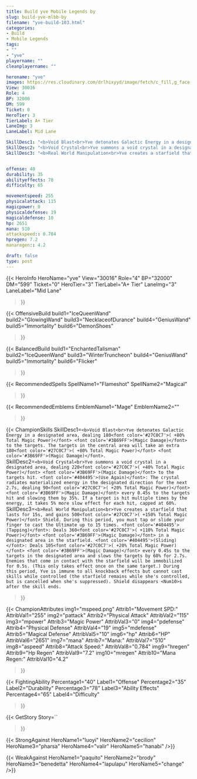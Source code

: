 ```yaml
---
title: Build yve Mobile Legends by 
slug: build-yve-mlbb-by
filename: "yve-build-103.html"
categories: 
- Build 
- Mobile Legends
tags: 
- ""
- "yve"
playername: ""
cleanplayername: ""

heroname: "yve"
images: https://res.cloudinary.com/drlhixyyd/image/fetch/c_fill,g_face,f_auto/https://cdn2-build.mobagenie.my.id/p/images/banner/full/yve.jpg
View: 30016 
Role: 4 
BP: 32000
DM: 599 
Ticket: 0 
HeroTier: 3 
TierLabel: A+ Tier 
LaneImg: 3
LaneLabel: Mid Lane 

SkillDesc1: "<b>Void Blast<br>Yve detonates Galactic Energy in a designated area, dealing 180<font color='#27C0C7'>( +80% Total Magic Power)</font> <font color='#3B69FF'>(Magic Damage)</font> to the targets. The targets in the central area will take an extra 180<font color='#27C0C7'>( +80% Total Magic Power)</font> <font color='#3B69FF'>(Magic Damage)</font>."   
SkillDesc2: "<b>Void Crystal<br>Yve summons a void crystal in a designated area, dealing 220<font color='#27C0C7'>( +40% Total Magic Power)</font> <font color='#3B69FF'>(Magic Damage)</font> to the targets hit. <font color='#404495'>(Use Again)</font>: The crystal radiates materialized energy in the designated direction for the next 2.7s, dealing 90<font color='#27C0C7'>( +20% Total Magic Power)</font> <font color='#3B69FF'>(Magic Damage)</font> every 0.45s to the targets hit and slowing them by 35%. If a target is hit multiple times by the energy, it takes 5% more slow effect for each hit, capped at 60%."   
SkillDesc3: "<b>Real World Manipulation<br>Yve creates a starfield that lasts for 15s, and gains 500<font color='#27C0C7'>( +150% Total Magic Power)</font> Shield. During this period, you must tap or slide your finger to cast the Ultimate up to 15 times. <font color='#404495'>(Tapping)</font>: Deals 360<font color='#27C0C7'>( +110% Total Magic Power)</font> <font color='#3B69FF'>(Magic Damage)</font> in a designated area in the starfield. <font color='#404495'>(Sliding)</font>: Deals 105<font color='#27C0C7'>( +20% Total Magic Power)</font> <font color='#3B69FF'>(Magic Damage)</font> every 0.45s to the targets in the designated area and slows the targets by 60% for 2.7s. Enemies that come in contact with the starfield will be immobilized for 0.5s. (This only takes effect once on the same target.) During this period, Yve is immune to all knockback effects but cannot cast skills while controlled (the starfield remains while she's controlled, but is cancelled when she's suppressed). Shield disappears <Num10>s after the skill ends."   


offense: 40 
durability: 35 
abilityeffects: 78 
difficulty: 65 

movementspeed: 255
physicalattack: 115
magicpower: 0
physicaldefense: 19
magicaldefense: 10
hp: 2651
mana: 510
attackspeed:: 0.784
hpregen: 7.2
manaregen:: 4.2

draft: false
type: post
---
```


{{< HeroInfo 
HeroName="yve" 
View="30016" 
Role="4" 
BP="32000" 
DM="599" 
Ticket="0" 
HeroTier="3" 
TierLabel="A+ Tier" 
LaneImg="3" 
LaneLabel="Mid Lane" 
>}}
 
{{< OffensiveBuild 
build1="IceQueenWand"  
build2="GlowingWand" 
build3="NecklaceofDurance" 
build4="GeniusWand" 
build5="Immortality" 
build6="DemonShoes" 
>}} 

{{< BalancedBuild 
build1="EnchantedTalisman"  
build2="IceQueenWand" 
build3="WinterTruncheon" 
build4="GeniusWand" 
build5="Immortality" 
build6="Flicker" 
>}}


{{< RecommendedSpells 
SpellName1="Flameshot" 
SpellName2="Magical" 
>}}  

{{< RecommendedEmblems 
EmblemName1="Mage" 
EmblemName2="" 
>}}   

{{< ChampionSkills 
SkillDesc1=`<b>Void Blast<br>Yve detonates Galactic Energy in a designated area, dealing 180<font color='#27C0C7'>( +80% Total Magic Power)</font> <font color='#3B69FF'>(Magic Damage)</font> to the targets. The targets in the central area will take an extra 180<font color='#27C0C7'>( +80% Total Magic Power)</font> <font color='#3B69FF'>(Magic Damage)</font>.`   
SkillDesc2=`<b>Void Crystal<br>Yve summons a void crystal in a designated area, dealing 220<font color='#27C0C7'>( +40% Total Magic Power)</font> <font color='#3B69FF'>(Magic Damage)</font> to the targets hit. <font color='#404495'>(Use Again)</font>: The crystal radiates materialized energy in the designated direction for the next 2.7s, dealing 90<font color='#27C0C7'>( +20% Total Magic Power)</font> <font color='#3B69FF'>(Magic Damage)</font> every 0.45s to the targets hit and slowing them by 35%. If a target is hit multiple times by the energy, it takes 5% more slow effect for each hit, capped at 60%.`   
SkillDesc3=`<b>Real World Manipulation<br>Yve creates a starfield that lasts for 15s, and gains 500<font color='#27C0C7'>( +150% Total Magic Power)</font> Shield. During this period, you must tap or slide your finger to cast the Ultimate up to 15 times. <font color='#404495'>(Tapping)</font>: Deals 360<font color='#27C0C7'>( +110% Total Magic Power)</font> <font color='#3B69FF'>(Magic Damage)</font> in a designated area in the starfield. <font color='#404495'>(Sliding)</font>: Deals 105<font color='#27C0C7'>( +20% Total Magic Power)</font> <font color='#3B69FF'>(Magic Damage)</font> every 0.45s to the targets in the designated area and slows the targets by 60% for 2.7s. Enemies that come in contact with the starfield will be immobilized for 0.5s. (This only takes effect once on the same target.) During this period, Yve is immune to all knockback effects but cannot cast skills while controlled (the starfield remains while she's controlled, but is cancelled when she's suppressed). Shield disappears <Num10>s after the skill ends.`   
 
>}}

{{< ChampionAttributes
img1="mspeed.png" Attrib1="Movement SPD:" AttribVal1="255"
img2="pattack" Attrib2="Physical Attack" AttribVal2="115"
img3="mpower" Attrib3="Magic Power" AttribVal3="0"
img4="pdefense" Attrib4="Physical Defense" AttribVal4="19"
img5="mdefense" Attrib5="Magical Defense" AttribVal5="10"
img6="hp" Attrib6="HP" AttribVal6="2651"
img7="mana" Attrib7="Mana:" AttribVal7="510"
img8="aspeed" Attrib8="Attack Speed:" AttribVal8="0.784"
img9="hregen" Attrib9="Hp Regen" AttribVal9="7.2"
img10="mregen" Attrib10="Mana Regen:" AttribVal10="4.2"
>}}


{{< FightingAbility
Percentage1="40" Label1="Offense"
Percentage2="35" Label2="Durability"
Percentage3="78" Label3="Ability Effects"
Percentage4="65" Label4="Difficulty"
 >}}

{{< GetStory 
Story=`` 
>}}

{{< StrongAgainst 
HeroName1="luoyi"
HeroName2="cecilion"
HeroName3="pharsa"
HeroName4="valir"
HeroName5="hanabi"
/>}}

{{< WeakAgainst
HeroName1="paquito"
HeroName2="brody"
HeroName3="benedetta"
HeroName4="lapulapu"
HeroName5="change"
/>}}
